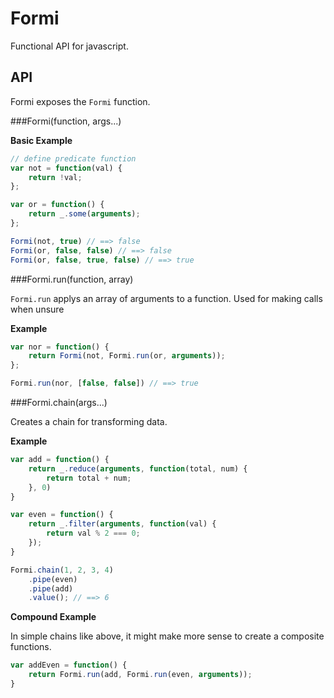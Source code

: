 Formi
=== 

Functional API for javascript.


API
---

Formi exposes the `Formi` function.

###Formi(function, args...)

__Basic Example__

```js
// define predicate function
var not = function(val) {
    return !val;
};

var or = function() {
    return _.some(arguments);
};

Formi(not, true) // ==> false
Formi(or, false, false) // ==> false
Formi(or, false, true, false) // ==> true
```

###Formi.run(function, array)

`Formi.run` applys an array of arguments to a function. Used for making calls when unsure 

__Example__

```js
var nor = function() {
    return Formi(not, Formi.run(or, arguments));
};

Formi.run(nor, [false, false]) // ==> true
```

###Formi.chain(args...)

Creates a chain for transforming data.

__Example__

```js
var add = function() {
    return _.reduce(arguments, function(total, num) {
        return total + num;
    }, 0)
}

var even = function() {
    return _.filter(arguments, function(val) {
        return val % 2 === 0;
    });
}

Formi.chain(1, 2, 3, 4)
    .pipe(even)
    .pipe(add)
    .value(); // ==> 6
```

__Compound Example__

In simple chains like above, it might make more sense to create a composite functions.

```js
var addEven = function() {
    return Formi.run(add, Formi.run(even, arguments));
}
```



